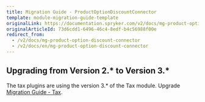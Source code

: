 ```yaml
---
title: Migration Guide - ProductOptionDiscountConnector
template: module-migration-guide-template
originalLink: https://documentation.spryker.com/v2/docs/mg-product-option-discount-connector
originalArticleId: 73d6cdd1-6496-46c4-8edf-b4c56988f00e
redirect_from:
  - /v2/docs/mg-product-option-discount-connector
  - /v2/docs/en/mg-product-option-discount-connector
---
```


## Upgrading from Version 2.* to Version 3.*
The tax plugins are using the version 3.* of the Tax module. Upgrade [Migration Guide - Tax](/docs/scos/dev/module-migration-guides/{{page.version}}/migration-guide-tax.html).
